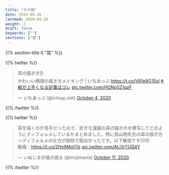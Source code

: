 ```yaml
---
title: "その他"
date: 2020-09-20
lastmod: 2020-09-20
weight: 2
draft: false
keywords: [""]
sections: ["耳"]
---
```


{{% section-title 0 "耳" %}}

{{% twitter %}}
<blockquote class="twitter-tweet"><p lang="ja" dir="ltr">耳の描き方👂<br>かわいい横顔の描き方メイキング | いちあっぷ <a href="https://t.co/V91e9G1Sxl">https://t.co/V91e9G1Sxl</a> <a href="https://twitter.com/hashtag/%E7%B5%B5%E3%81%8C%E4%B8%8A%E6%89%8B%E3%81%8F%E3%81%AA%E3%82%8B%E8%A8%98%E4%BA%8B%E3%81%AF%E3%82%B3%E3%83%AC?src=hash&amp;ref_src=twsrc%5Etfw">#絵が上手くなる記事はコレ</a> <a href="https://t.co/HQNp5Z1qzF">pic.twitter.com/HQNp5Z1qzF</a></p>&mdash; いちあっぷ (@ichiup_net) <a href="https://twitter.com/ichiup_net/status/1312726168618098689?ref_src=twsrc%5Etfw">October 4, 2020</a></blockquote>
{{% /twitter %}}

{{% twitter %}}
<blockquote class="twitter-tweet" data-partner="tweetdeck"><p lang="ja" dir="ltr">耳を描くのが苦手だったので、好きな漫画の耳の描き方を模写してどのようにディフォルメしているかまとめました。特に鳥山明先生の耳の描き方＝ディフォルメの仕方が独特で面白かったです。以下解説です(1/5)<br>動画：<a href="https://t.co/2Hx9Mot7lz">https://t.co/2Hx9Mot7lz</a> <a href="https://t.co/ALI3rTUQ4Y">pic.twitter.com/ALI3rTUQ4Y</a></p>&mdash; いぬじま＠描き語る (@inujimania) <a href="https://twitter.com/inujimania/status/1315233910444355584?ref_src=twsrc%5Etfw">October 11, 2020</a></blockquote>
{{% /twitter %}}